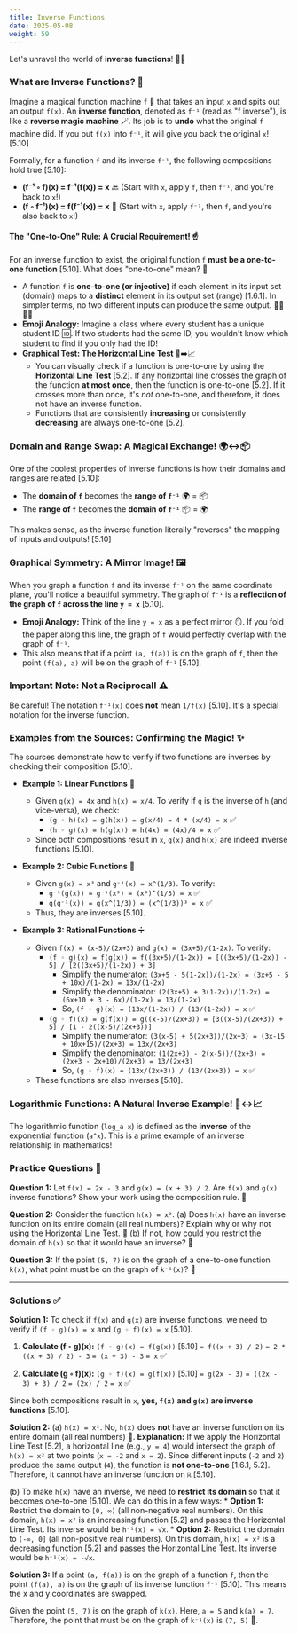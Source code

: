 ```yaml
---
title: Inverse Functions
date: 2025-05-08
weight: 59
---
```


Let's unravel the world of **inverse functions**! 🔄✨

### What are Inverse Functions? 🤔

Imagine a magical function machine `f` 🤖 that takes an input `x` and spits out an output `f(x)`. An **inverse function**, denoted as `f⁻¹` (read as "f inverse"), is like a **reverse magic machine** 🪄. Its job is to **undo** what the original `f` machine did. If you put `f(x)` into `f⁻¹`, it will give you back the original `x`! [5.10]

Formally, for a function `f` and its inverse `f⁻¹`, the following compositions hold true [5.10]:

*   **(f⁻¹ ◦ f)(x) = f⁻¹(f(x)) = x** 🔙 (Start with `x`, apply `f`, then `f⁻¹`, and you're back to `x`!)
*   **(f ◦ f⁻¹)(x) = f(f⁻¹(x)) = x** 🔁 (Start with `x`, apply `f⁻¹`, then `f`, and you're also back to `x`!)

#### The "One-to-One" Rule: A Crucial Requirement! ☝️

For an inverse function to exist, the original function `f` **must be a one-to-one function** [5.10]. What does "one-to-one" mean? 🤔

*   A function `f` is **one-to-one (or injective)** if each element in its input set (domain) maps to a **distinct** element in its output set (range) [1.6.1]. In simpler terms, no two different inputs can produce the same output. 🙅‍♀️🙅‍♂️
*   **Emoji Analogy:** Imagine a class where every student has a unique student ID 🆔. If two students had the same ID, you wouldn't know which student to find if you only had the ID!
*   **Graphical Test: The Horizontal Line Test** 📏➡️📈
    *   You can visually check if a function is one-to-one by using the **Horizontal Line Test** [5.2]. If any horizontal line crosses the graph of the function **at most once**, then the function is one-to-one [5.2]. If it crosses more than once, it's *not* one-to-one, and therefore, it does not have an inverse function.
    *   Functions that are consistently **increasing** or consistently **decreasing** are always one-to-one [5.2].

### Domain and Range Swap: A Magical Exchange! 🌍↔️📦

One of the coolest properties of inverse functions is how their domains and ranges are related [5.10]:

*   The **domain of `f`** becomes the **range of `f⁻¹`** 🌍 = 📦
*   The **range of `f`** becomes the **domain of `f⁻¹`** 📦 = 🌍

This makes sense, as the inverse function literally "reverses" the mapping of inputs and outputs! [5.10]

### Graphical Symmetry: A Mirror Image! 🖼️

When you graph a function `f` and its inverse `f⁻¹` on the same coordinate plane, you'll notice a beautiful symmetry. The graph of `f⁻¹` is a **reflection of the graph of `f` across the line `y = x`** [5.10].

*   **Emoji Analogy:** Think of the line `y = x` as a perfect mirror 🪞. If you fold the paper along this line, the graph of `f` would perfectly overlap with the graph of `f⁻¹`.
*   This also means that if a point `(a, f(a))` is on the graph of `f`, then the point `(f(a), a)` will be on the graph of `f⁻¹` [5.10].

### Important Note: Not a Reciprocal! ⚠️

Be careful! The notation `f⁻¹(x)` does **not** mean `1/f(x)` [5.10]. It's a special notation for the inverse function.

### Examples from the Sources: Confirming the Magic! ✨

The sources demonstrate how to verify if two functions are inverses by checking their composition [5.10].

*   **Example 1: Linear Functions** 📏
    *   Given `g(x) = 4x` and `h(x) = x/4`. To verify if `g` is the inverse of `h` (and vice-versa), we check:
        *   `(g ◦ h)(x) = g(h(x)) = g(x/4) = 4 * (x/4) = x` ✅
        *   `(h ◦ g)(x) = h(g(x)) = h(4x) = (4x)/4 = x` ✅
    *   Since both compositions result in `x`, `g(x)` and `h(x)` are indeed inverse functions [5.10].

*   **Example 2: Cubic Functions** 🧊
    *   Given `g(x) = x³` and `g⁻¹(x) = x^(1/3)`. To verify:
        *   `g⁻¹(g(x)) = g⁻¹(x³) = (x³)^(1/3) = x` ✅
        *   `g(g⁻¹(x)) = g(x^(1/3)) = (x^(1/3))³ = x` ✅
    *   Thus, they are inverses [5.10].

*   **Example 3: Rational Functions** ➗
    *   Given `f(x) = (x-5)/(2x+3)` and `g(x) = (3x+5)/(1-2x)`. To verify:
        *   `(f ◦ g)(x) = f(g(x)) = f((3x+5)/(1-2x)) = [((3x+5)/(1-2x)) - 5] / [2((3x+5)/(1-2x)) + 3]`
            *   Simplify the numerator: `(3x+5 - 5(1-2x))/(1-2x) = (3x+5 - 5 + 10x)/(1-2x) = 13x/(1-2x)`
            *   Simplify the denominator: `(2(3x+5) + 3(1-2x))/(1-2x) = (6x+10 + 3 - 6x)/(1-2x) = 13/(1-2x)`
            *   So, `(f ◦ g)(x) = (13x/(1-2x)) / (13/(1-2x)) = x` ✅
        *   `(g ◦ f)(x) = g(f(x)) = g((x-5)/(2x+3)) = [3((x-5)/(2x+3)) + 5] / [1 - 2((x-5)/(2x+3))]`
            *   Simplify the numerator: `(3(x-5) + 5(2x+3))/(2x+3) = (3x-15 + 10x+15)/(2x+3) = 13x/(2x+3)`
            *   Simplify the denominator: `(1(2x+3) - 2(x-5))/(2x+3) = (2x+3 - 2x+10)/(2x+3) = 13/(2x+3)`
            *   So, `(g ◦ f)(x) = (13x/(2x+3)) / (13/(2x+3)) = x` ✅
    *   These functions are also inverses [5.10].

### Logarithmic Functions: A Natural Inverse Example! 🌳↔️📈
The logarithmic function (`log_a x`) is defined as the **inverse** of the exponential function (`a^x`). This is a prime example of an inverse relationship in mathematics!

### Practice Questions 📝

**Question 1:** Let `f(x) = 2x - 3` and `g(x) = (x + 3) / 2`. Are `f(x)` and `g(x)` inverse functions? Show your work using the composition rule. 🤔

**Question 2:** Consider the function `h(x) = x²`.
(a) Does `h(x)` have an inverse function on its entire domain (all real numbers)? Explain why or why not using the Horizontal Line Test. 📏
(b) If not, how could you restrict the domain of `h(x)` so that it *would* have an inverse? 🧐

**Question 3:** If the point `(5, 7)` is on the graph of a one-to-one function `k(x)`, what point must be on the graph of `k⁻¹(x)`? 📍

---

### Solutions ✅

**Solution 1:**
To check if `f(x)` and `g(x)` are inverse functions, we need to verify if `(f ◦ g)(x) = x` and `(g ◦ f)(x) = x` [5.10].

1.  **Calculate (f ◦ g)(x):**
    `(f ◦ g)(x) = f(g(x))` [5.10]
    `= f((x + 3) / 2)`
    `= 2 * ((x + 3) / 2) - 3`
    `= (x + 3) - 3`
    `= x` ✅

2.  **Calculate (g ◦ f)(x):**
    `(g ◦ f)(x) = g(f(x))` [5.10]
    `= g(2x - 3)`
    `= ((2x - 3) + 3) / 2`
    `= (2x) / 2`
    `= x` ✅

Since both compositions result in `x`, **yes, `f(x)` and `g(x)` are inverse functions** [5.10].

**Solution 2:**
(a) `h(x) = x²`.
    No, `h(x)` does **not** have an inverse function on its entire domain (all real numbers) 🚫.
    **Explanation:** If we apply the Horizontal Line Test [5.2], a horizontal line (e.g., `y = 4`) would intersect the graph of `h(x) = x²` at two points (`x = -2` and `x = 2`). Since different inputs (`-2` and `2`) produce the same output (`4`), the function is **not one-to-one** [1.6.1, 5.2]. Therefore, it cannot have an inverse function on `ℝ` [5.10].

(b) To make `h(x)` have an inverse, we need to **restrict its domain** so that it becomes one-to-one [5.10]. We can do this in a few ways:
    *   **Option 1:** Restrict the domain to `[0, ∞)` (all non-negative real numbers). On this domain, `h(x) = x²` is an increasing function [5.2] and passes the Horizontal Line Test. Its inverse would be `h⁻¹(x) = √x`.
    *   **Option 2:** Restrict the domain to `(-∞, 0]` (all non-positive real numbers). On this domain, `h(x) = x²` is a decreasing function [5.2] and passes the Horizontal Line Test. Its inverse would be `h⁻¹(x) = -√x`.

**Solution 3:**
If a point `(a, f(a))` is on the graph of a function `f`, then the point `(f(a), a)` is on the graph of its inverse function `f⁻¹` [5.10]. This means the x and y coordinates are swapped.

Given the point `(5, 7)` is on the graph of `k(x)`. Here, `a = 5` and `k(a) = 7`.
Therefore, the point that must be on the graph of `k⁻¹(x)` is `(7, 5)` 📍.